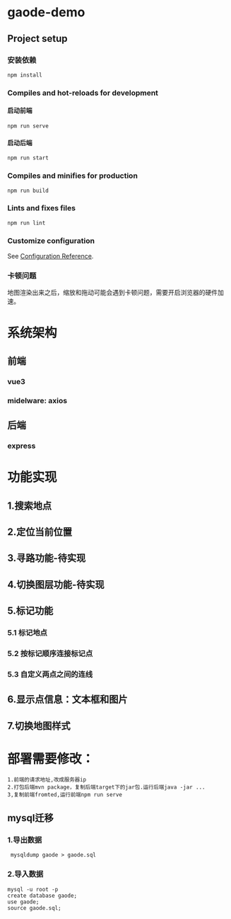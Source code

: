 # gaode-demo

## Project setup
### 安装依赖
```
npm install
```

### Compiles and hot-reloads for development
#### 启动前端
```
npm run serve
```
#### 启动后端
```
npm run start
```

### Compiles and minifies for production
```
npm run build
```

### Lints and fixes files
```
npm run lint
```

### Customize configuration
See [Configuration Reference](https://cli.vuejs.org/config/).

### 卡顿问题
地图渲染出来之后，缩放和拖动可能会遇到卡顿问题，需要开启浏览器的硬件加速。

# 系统架构
## 前端
### vue3
### midelware: axios
## 后端
### express

# 功能实现
## 1.搜索地点
## 2.定位当前位置
## 3.寻路功能-待实现
## 4.切换图层功能-待实现
## 5.标记功能
### 5.1 标记地点
### 5.2 按标记顺序连接标记点
### 5.3 自定义两点之间的连线
## 6.显示点信息：文本框和图片
## 7.切换地图样式


# 部署需要修改：
```
1.前端的请求地址,改成服务器ip
2.打包后端mvn package，复制后端target下的jar包.运行后端java -jar ...
3,复制前端fromted,运行前端npm run serve
```

## mysql迁移
### 1.导出数据
``` mysqldump gaode > gaode.sql```
### 2.导入数据
``` 
mysql -u root -p 
create database gaode;
use gaode;
source gaode.sql;
```


